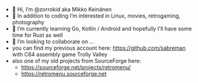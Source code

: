 - 👋 Hi, I’m @zorrokid aka Mikko Keinänen
- 👀 In addition to coding I’m interested in Linux, movies, retrogaming, photography
- 🌱 I’m currently learning Go, Kotlin / Android and hopefully I'll have some time for Rust as well
- 💞️ I’m looking to collaborate on ...
- you can find my previous account here: https://github.com/sabreman with C64 assembly game Trolly Valley
- also one of my old projects from SourceForge here: 
    - https://sourceforge.net/projects/retromenu/ 
    - https://retromenu.sourceforge.net

<!---
zorrokid/zorrokid is a ✨ special ✨ repository because its `README.md` (this file) appears on your GitHub profile.
You can click the Preview link to take a look at your changes.
--->
